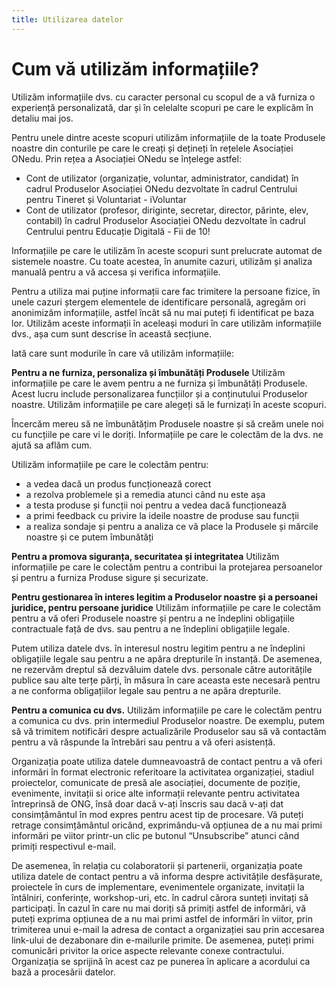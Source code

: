 ```yaml
---
title: Utilizarea datelor
---
```


# Cum vă utilizăm informațiile?
Utilizăm informațiile dvs. cu caracter personal cu scopul de a vă furniza o experiență personalizată, dar și în celelalte scopuri pe care le explicăm în detaliu mai jos.

Pentru unele dintre aceste scopuri utilizăm informațiile de la toate Produsele noastre din conturile pe care le creați și dețineți în rețelele Asociației ONedu. Prin rețea a Asociației ONedu se înțelege astfel:
- Cont de utilizator (organizație, voluntar, administrator, candidat) în cadrul Produselor Asociației ONedu dezvoltate în cadrul Centrului pentru Tineret și Voluntariat - iVoluntar
- Cont de utilizator (profesor, diriginte, secretar, director, părinte, elev, contabil) în cadrul Produselor Asociației ONedu dezvoltate în cadrul Centrului pentru Educație Digitală - Fii de 10!

Informațiile pe care le utilizăm în aceste scopuri sunt prelucrate automat de sistemele noastre. Cu toate acestea, în anumite cazuri, utilizăm și analiza manuală pentru a vă accesa și verifica informațiile.

Pentru a utiliza mai puține informații care fac trimitere la persoane fizice, în unele cazuri ștergem elementele de identificare personală, agregăm ori anonimizăm informațiile, astfel încât să nu mai puteți fi identificat pe baza lor. Utilizăm aceste informații în aceleași moduri în care utilizăm informațiile dvs., așa cum sunt descrise în această secțiune.

Iată care sunt modurile în care vă utilizăm informațiile:

**Pentru a ne furniza, personaliza și îmbunătăți Produsele**
Utilizăm informațiile pe care le avem pentru a ne furniza și îmbunătăți Produsele. Acest lucru include personalizarea funcțiilor și a conținutului Produselor noastre. Utilizăm informațiile pe care alegeți să le furnizați în aceste scopuri.

Încercăm mereu să ne îmbunătățim Produsele noastre și să creăm unele noi cu funcțiile pe care vi le doriți. Informațiile pe care le colectăm de la dvs. ne ajută sa aflăm cum.

Utilizăm informațiile pe care le colectăm pentru:
- a vedea dacă un produs funcționează corect
- a rezolva problemele și a remedia atunci când nu este așa
- a testa produse și funcții noi pentru a vedea dacă funcționează
- a primi feedback cu privire la ideile noastre de produse sau funcții
- a realiza sondaje și pentru a analiza ce vă place la Produsele și mărcile noastre și ce putem îmbunătăți

**Pentru a promova siguranța, securitatea și integritatea**
Utilizăm informațiile pe care le colectăm pentru a contribui la protejarea persoanelor și pentru a furniza Produse sigure și securizate.

**Pentru gestionarea în interes legitim a Produselor noastre și a persoanei juridice, pentru persoane juridice**
Utilizăm informațiile pe care le colectăm pentru a vă oferi Produsele noastre și pentru a ne îndeplini obligațiile contractuale față de dvs. sau pentru a ne îndeplini obligațiile legale. 

Putem utiliza datele dvs. în interesul nostru legitim pentru a ne îndeplini obligațiile legale sau pentru a ne apăra drepturile în instanță. De asemenea, ne rezervăm dreptul să dezvăluim datele dvs. personale către autoritățile publice sau alte terțe părți, în măsura în care aceasta este necesară pentru a ne conforma obligațiilor legale sau pentru a ne apăra drepturile.

**Pentru a comunica cu dvs.**
Utilizăm informațiile pe care le colectăm pentru a comunica cu dvs. prin intermediul Produselor noastre. De exemplu, putem să vă trimitem notificări despre actualizările Produselor sau să vă contactăm pentru a vă răspunde la întrebări sau pentru a vă oferi asistență.

Organizația poate utiliza datele dumneavoastră de contact pentru a vă oferi informări în format electronic referitoare la activitatea organizației, stadiul proiectelor, comunicate de presă ale asociației, documente de poziție, evenimente, invitații si orice alte informații relevante pentru activitatea întreprinsă de ONG, însă doar dacă v-ați înscris sau dacă v-ați dat consimțământul în mod expres pentru acest tip de procesare. Vă puteți retrage consimțământul oricând, exprimându-vă opțiunea de a nu mai primi informări pe viitor printr-un clic pe butonul “Unsubscribe” atunci când primiți respectivul e-mail.

De asemenea, în relația cu colaboratorii și partenerii, organizația poate utiliza datele de contact pentru a vă informa despre activitățile desfășurate, proiectele în curs de implementare, evenimentele organizate, invitații la întâlniri, conferințe, workshop-uri, etc. în cadrul cărora sunteți invitați să participați. În cazul în care nu mai doriți să primiți astfel de informări, vă puteți exprima opțiunea de a nu mai primi astfel de informări în viitor, prin trimiterea unui e-mail la adresa de contact a organizației sau prin accesarea link-ului de dezabonare din e-mailurile primite. De asemenea, puteți primi comunicări privitor la orice aspecte relevante conexe contractului. Organizația se sprijină în acest caz pe punerea în aplicare a acordului ca bază a procesării datelor.
